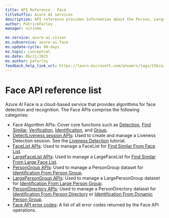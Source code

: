 ```yaml
---
title: API Reference - Face
titleSuffix: Azure AI services
description: API reference provides information about the Person, LargePersonGroup/PersonGroup, LargeFaceList/FaceList, and Face Algorithms APIs.
author: PatrickFarley
manager: nitinme

ms.service: azure-ai-vision
ms.subservice: azure-ai-face
ms.update-cycle: 90-days
ms.topic: conceptual
ms.date: 08/21/2025
ms.author: pafarley
feedback_help_link_url: https://learn.microsoft.com/answers/tags/156/azure-face
---
```


# Face API reference list

Azure AI Face is a cloud-based service that provides algorithms for face detection and recognition. The Face APIs comprise the following categories:

- Face Algorithm APIs: Cover core functions such as [Detection](/rest/api/face/face-detection-operations/detect), [Find Similar](/rest/api/face/face-recognition-operations/find-similar-from-large-face-list), [Verification](/rest/api/face/face-recognition-operations/verify-face-to-face), [Identification](/rest/api/face/face-recognition-operations/identify-from-large-person-group), and [Group](/rest/api/face/face-recognition-operations/group).
- [DetectLiveness session APIs](/rest/api/face/liveness-session-operations): Used to create and manage a Liveness Detection session. See the [Liveness Detection](/azure/ai-services/computer-vision/tutorials/liveness) tutorial.
- [FaceList APIs](/rest/api/face/face-list-operations): Used to manage a FaceList for [Find Similar From Face List](/rest/api/face/face-recognition-operations/find-similar-from-face-list).
- [LargeFaceList APIs](/rest/api/face/face-list-operations): Used to manage a LargeFaceList for [Find Similar From Large Face List](/rest/api/face/face-recognition-operations/find-similar-from-large-face-list).
- [PersonGroup APIs](/rest/api/face/person-group-operations): Used to manage a PersonGroup dataset for [Identification From Person Group](/rest/api/face/face-recognition-operations/identify-from-person-group).
- [LargePersonGroup APIs](/rest/api/face/person-group-operations): Used to manage a LargePersonGroup dataset for [Identification From Large Person Group](/rest/api/face/face-recognition-operations/identify-from-large-person-group).
- [PersonDirectory APIs](/rest/api/face/person-directory-operations): Used to manage a PersonDirectory dataset for [Identification From Person Directory](/rest/api/face/face-recognition-operations/identify-from-person-directory) or [Identification From Dynamic Person Group](/rest/api/face/face-recognition-operations/identify-from-dynamic-person-group).
- [Face API error codes](./reference-face-error-codes.md): A list of all error codes returned by the Face API operations.
